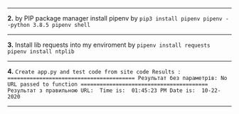 ***
**2.** by PIP package manager install pipenv by `pip3 install pipenv pipenv --python 3.8.5 pipenv shell`
***
**3.** Install lib requests into my enviroment by `pipenv install requests pipenv install ntplib`
*** 
**4.** `Create app.py and test code from site code Results : ======================================== Результат без параметрів: No URL passed to function ======================================== Результат з правильною URL:  Time is:  01:45:23 PM Date is:  10-22-2020`
***
